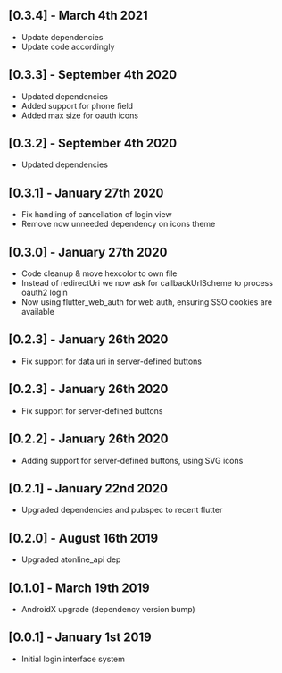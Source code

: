 ## [0.3.4] - March 4th 2021

* Update dependencies
* Update code accordingly

## [0.3.3] - September 4th 2020

* Updated dependencies
* Added support for phone field
* Added max size for oauth icons

## [0.3.2] - September 4th 2020

* Updated dependencies

## [0.3.1] - January 27th 2020

* Fix handling of cancellation of login view
* Remove now unneeded dependency on icons theme

## [0.3.0] - January 27th 2020

* Code cleanup & move hexcolor to own file
* Instead of redirectUri we now ask for callbackUrlScheme to process oauth2 login
* Now using flutter_web_auth for web auth, ensuring SSO cookies are available

## [0.2.3] - January 26th 2020

* Fix support for data uri in server-defined buttons

## [0.2.3] - January 26th 2020

* Fix support for server-defined buttons

## [0.2.2] - January 26th 2020

* Adding support for server-defined buttons, using SVG icons

## [0.2.1] - January 22nd 2020

* Upgraded dependencies and pubspec to recent flutter

## [0.2.0] - August 16th 2019

* Upgraded atonline_api dep

## [0.1.0] - March 19th 2019

* AndroidX upgrade (dependency version bump)

## [0.0.1] - January 1st 2019

* Initial login interface system

